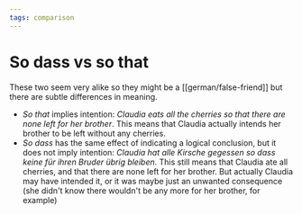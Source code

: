 ```yaml
---
tags: comparison
---
```


# So dass vs so that
These two seem very alike so they might be a [[german/false-friend]] but there are subtle differences in meaning.

* *So that* implies intention: *Claudia eats all the cherries so that there are none left for her brother*. This means that Claudia actually intends her brother to be left without any cherries.
* *So dass* has the same effect of indicating a logical conclusion, but it does not imply intention: *Claudia hat alle Kirsche gegessen so dass keine für ihren Bruder übrig bleiben*. This still means that Claudia ate all cherries, and that there are none left for her brother. But actually Claudia may have intended it, or it was maybe just an unwanted consequence (she didn't know there wouldn't be any more for her brother, for example)
